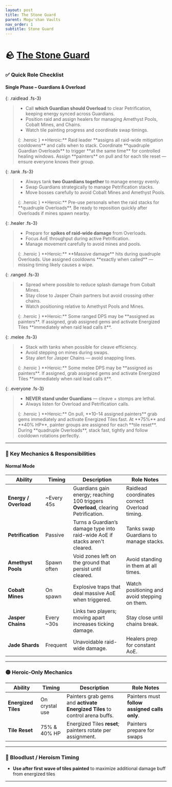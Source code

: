 ```yaml
---
layout: post
title: The Stone Guard
parent: Mogu'shan Vaults
nav_order: 1
subtitle: Stone Guard
---
```


# 🪨 [The Stone Guard](https://www.wowhead.com/mop-classic/npc=61442/the-stone-guard)

### ✅ Quick Role Checklist

#### Single Phase – Guardians & Overload

<div class="content-with-image" markdown="1">
  <div class="main-content" markdown="1">

{: .raidlead .fs-3}
> * Call **which Guardian should Overload** to clear Petrification, keeping energy synced across Guardians.
> * Position raid and assign healers for managing Amethyst Pools, Cobalt Mines, and Chains.
> * Watch tile painting progress and coordinate swap timings.
> <div markdown="block">
> {: .heroic }
> **Heroic:** Raid leader **assigns all raid-wide mitigation cooldowns** and calls when to stack.  
> Coordinate **quadruple Guardian Overloads** to trigger **at the same time** for controlled healing windows.  
> Assign **painters** on pull and for each tile reset — ensure everyone knows their group.
> </div>

{: .tank .fs-3}
> * Always tank **two Guardians together** to manage energy evenly.
> * Swap Guardians strategically to manage Petrification stacks.
> * Move bosses carefully to avoid Cobalt Mines and Amethyst Pools.
> <div markdown="block">
> {: .heroic }
> **Heroic:** Pre-use personals when the raid stacks for **quadruple Overloads**.  
> Be ready to reposition quickly after Overloads if mines spawn nearby.
> </div>

{: .healer .fs-3}
> * Prepare for **spikes of raid-wide damage** from Overloads.
> * Focus AoE throughput during active Petrification.
> * Manage movement carefully to avoid mines and pools.
> <div markdown="block">
> {: .heroic }
> **Heroic:** **Massive damage** hits during quadruple Overloads.  
> Use assigned cooldowns **exactly when called** — missing timing likely causes a wipe.
> </div>

{: .ranged .fs-3}
> * Spread where possible to reduce splash damage from Cobalt Mines.
> * Stay close to Jasper Chain partners but avoid crossing other chains.
> * Watch positioning relative to Amethyst Pools and Mines.
> <div markdown="block">
> {: .heroic }
> **Heroic:** Some ranged DPS may be **assigned as painters**.  
> If assigned, grab assigned gems and activate Energized Tiles **immediately when raid lead calls it**.
> </div>

{: .melee .fs-3}
> * Stack with tanks when possible for cleave efficiency.
> * Avoid stepping on mines during swaps.
> * Stay alert for Jasper Chains — avoid snapping lines.
> <div markdown="block">
> {: .heroic }
> **Heroic:** Some melee DPS may be **assigned as painters**.  
> If assigned, grab assigned gems and activate Energized Tiles **immediately when raid lead calls it**.
> </div>

{: .everyone .fs-3}
> * **NEVER stand under Guardians** — cleave + stomps are lethal.
> * Always listen for Overload and Petrification calls.
> <div markdown="block">
> {: .heroic }
> **Heroic:** On pull, **10–14 assigned painters** grab gems immediately and activate Energized Tiles fast.  
> At **75%** and **40% HP**, painter groups are assigned for each **tile reset**.  
> During **quadruple Overloads**, stack fast, tightly and follow cooldown rotations perfectly.

---

### 🧠 Key Mechanics & Responsibilities

#### Normal Mode

| **Ability**                | **Timing**     | **Description**                                                         | **Role Notes**                                  |
|---------------------------|---------------|-------------------------------------------------------------------------|-----------------------------------------------|
| **Energy / Overload**     | ~Every 45s    | Guardians gain energy; reaching 100 triggers **Overload**, clearing Petrification. | Raidlead coordinates correct Overload timing. |
| **Petrification**         | Passive       | Turns a Guardian’s damage type into raid-wide AoE if stacks aren't cleared. | Tanks swap Guardians to manage stacks.        |
| **Amethyst Pools**        | Spawn often   | Void zones left on the ground that persist until cleared.               | Avoid standing in them at all times.          |
| **Cobalt Mines**          | On spawn      | Explosive traps that deal massive AoE when triggered.                   | Watch positioning and avoid stepping on them. |
| **Jasper Chains**         | Every ~30s    | Links two players; moving apart increases ticking damage.               | Stay close until chains break.                |
| **Jade Shards**           | Frequent      | Unavoidable raid-wide damage.                                           | Healers prep for constant AoE.                |

---

### 🟡 Heroic-Only Mechanics

| **Ability**            | **Timing**     | **Description**                                                           | **Role Notes**                                              |
|----------------------|---------------|---------------------------------------------------------------------------|-----------------------------------------------------------|
| **Energized Tiles**  | On crystal use | Painters grab gems and **activate Energized Tiles** to control arena buffs. | Painters must **follow assigned calls only**.              |
| **Tile Reset**       | 75% & 40% HP  | Energized Tiles **reset**; painters rotate per assignment.                | Painters prepare for swaps


---

### 🥁 Bloodlust / Heroism Timing
* **Use after first wave of tiles painted** to maximize additional damage buff from energized tiles

---
